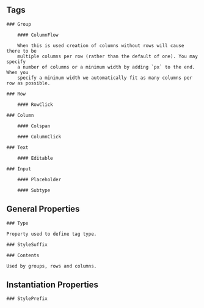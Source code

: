## Tags

	### Group

		#### ColumnFlow

		When this is used creation of columns without rows will cause there to be
		multiple columns per row (rather than the default of one). You may specify
		a number of columns or a minimum width by adding `px` to the end. When you
		specify a minimum width we automatically fit as many columns per row as possible.

	### Row

		#### RowClick

	### Column

		#### Colspan

		#### ColumnClick

	### Text

		#### Editable

	### Input

		#### Placeholder

		#### Subtype

## General Properties

	### Type

	Property used to define tag type.

	### StyleSuffix

	### Contents

	Used by groups, rows and columns.

## Instantiation Properties

	### StylePrefix
